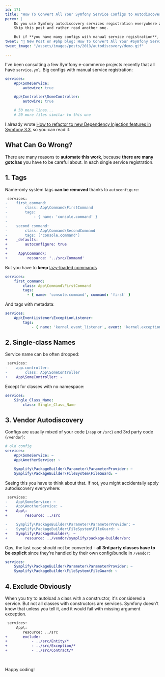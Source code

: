 ```yaml
---
id: 171
title: "How To Convert All Your Symfony Service Configs to Autodiscovery"
perex: |
    Do you use Symfony autodiscovery services registration everywhere and your configs have no extra lines?
    Skip this post and rather read another one.

    But if **you have many configs with manual service registration**, tagging, and autowiring, keep reading. I'll show you how you can convert them easily be new Symplify package.
tweet: "🐘 New Post on #php blog: How To Convert All Your #Symfony Service Configs to Autodiscovery"
tweet_image: "/assets/images/posts/2018/autodiscovery/demo.gif"

---
```


I've been consulting a few Symfony e-commerce projects recently that all have `service.yml`. Big configs with manual service registration:

```yaml
services:
    App\SomeService:
        autowire: true

    App\Controller\SomeController:
        autowire: true

    # 50 more lines...
    # 20 more files similar to this one
```

I already wrote [How to refactor to new Dependency Injection features in Symfony 3.3](/blog/2017/05/07/how-to-refactor-to-new-dependency-injection-features-in-symfony-3-3/), so you can read it.

## What Can Go Wrong?

There are many reasons to **automate this work**, because **there are many gotchas** you have to be careful about. In each single service registration.

## 1. Tags

Name-only system tags **can be removed** thanks to `autoconfigure`:

```diff
 services:
-    first_command:
-        class: App\Command\FirstCommand
-        tags:
-            - { name: 'console.command' }
-
-    second_command:
-        class: App\Command\SecondCommand
-        tags: ['console.command']
+    _defaults:
+        autoconfigure: true
+
+     App\Command\:
+         resource: '../src/Command'
```

But you have to **keep** [lazy-loaded commands](https://symfony.com/doc/current/console/commands_as_services.html#lazy-loading)

```yaml
services:
    first_command:
        class: App\Command\FirstCommand
        tags:
          - { name: 'console.command', command: 'first' }
```

And tags with metadata:

```yaml
services:
    App\EventListener\ExceptionListener:
        tags:
            - { name: 'kernel.event_listener', event: 'kernel.exception' }
```

## 2. Single-class Names

Service name can be often dropped:

```diff
 services:
-    app.controller:
-        class: App\SomeController
+    App\SomeController: ~
```

Except for classes with no namespace:

```yaml
services:
    Single_Class_Name:
        class: Single_Class_Name
```

## 3. Vendor Autodiscovery

Configs are usually mixed of your code (`/app` or `/src`) and 3rd party code (`/vendor`):

```yaml
# old config
services:
    App\SomeService: ~
    App\AnotherService: ~

    Symplify\PackageBuilder\Parameter\ParameterProvider: ~
    Symplify\PackageBuilder\FileSystem\FileGuard: ~
```

Seeing this you have to think about that. If not, you might accidentally apply autodiscovery everywhere:

```diff
 services:
-    App\SomeService: ~
-    App\AnotherService: ~
+    App\:
+        resource: ../src

-    Symplify\PackageBuilder\Parameter\ParameterProvider: ~
-    Symplify\PackageBuilder\FileSystem\FileGuard: ~
+    Symplify\PackageBuilder\: ~
+        resource: ../vendor/symplify/package-builder/src
```

Ops, the last case should not be converted - **all 3rd party classes have to be explicit** since they're handled by their own config/bundle in `/vendor`:

```yaml
services:
    Symplify\PackageBuilder\Parameter\ParameterProvider: ~
    Symplify\PackageBuilder\FileSystem\FileGuard: ~
```

## 4. Exclude Obviously

When you try to autoload a class with a constructor, it's considered a service. But not all classes with constructors are services. Symfony doesn't know that unless you tell it, and it would fail with missing argument exception.

```diff
 services:
     App\:
        resource: ../src
+       exclude:
+           - ../src/Entity/*
+           - ../src/Exception/*
+           - ../src/Contract/*
```

<br>

Happy coding!
